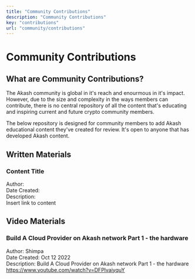 ```yaml
---
title: "Community Contributions"
description: "Community Contributions"
key: "contributions"
url: "community/contributions"
---
```


# Community Contributions

## What are Community Contributions?
The Akash community is global in it's reach and enourmous in it's impact. However, due to the size and complexity in the ways members can contribute,
there is no central repository of all the content that's educating and inspiring current and future crypto community members. 

The below repository is designed for community members to add Akash educational content they've created for review. It's open to anyone that has developed Akash content.

## Written Materials

### Content Title

Author:<br />
Date Created:<br />
Description:<br />
Insert link to content<br />

## Video Materials

###  Build A Cloud Provider on Akash network Part 1 - the hardware 

Author: Shimpa <br />
Date Created: Oct 12 2022 <br />
Description:  Build A Cloud Provider on Akash network Part 1 - the hardware <br />
https://www.youtube.com/watch?v=DFPlvaiyquY <br />
